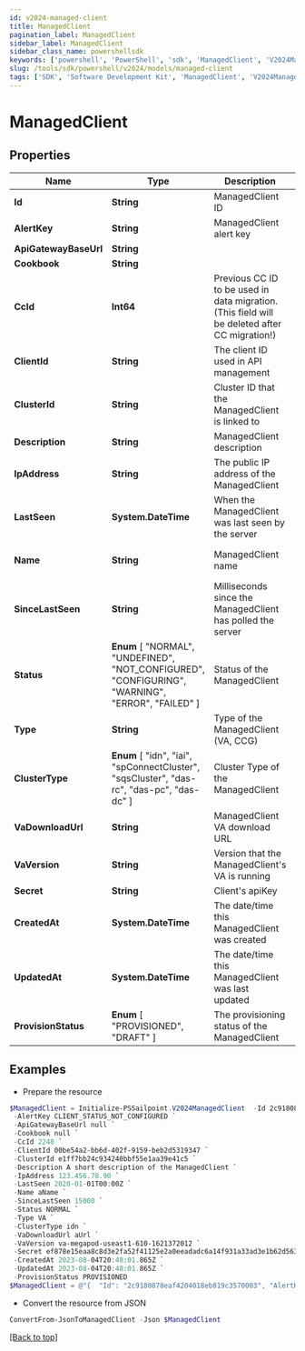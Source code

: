 ```yaml
---
id: v2024-managed-client
title: ManagedClient
pagination_label: ManagedClient
sidebar_label: ManagedClient
sidebar_class_name: powershellsdk
keywords: ['powershell', 'PowerShell', 'sdk', 'ManagedClient', 'V2024ManagedClient'] 
slug: /tools/sdk/powershell/v2024/models/managed-client
tags: ['SDK', 'Software Development Kit', 'ManagedClient', 'V2024ManagedClient']
---
```



# ManagedClient

## Properties

Name | Type | Description | Notes
------------ | ------------- | ------------- | -------------
**Id** | **String** | ManagedClient ID | [optional] [readonly] 
**AlertKey** | **String** | ManagedClient alert key | [optional] [readonly] 
**ApiGatewayBaseUrl** | **String** |  | [optional] 
**Cookbook** | **String** |  | [optional] 
**CcId** | **Int64** | Previous CC ID to be used in data migration. (This field will be deleted after CC migration!) | [optional] 
**ClientId** | **String** | The client ID used in API management | [required]
**ClusterId** | **String** | Cluster ID that the ManagedClient is linked to | [required]
**Description** | **String** | ManagedClient description | [required][default to ""]
**IpAddress** | **String** | The public IP address of the ManagedClient | [optional] [readonly] 
**LastSeen** | **System.DateTime** | When the ManagedClient was last seen by the server | [optional] [readonly] 
**Name** | **String** | ManagedClient name | [optional] [default to "VA-$clientId"]
**SinceLastSeen** | **String** | Milliseconds since the ManagedClient has polled the server | [optional] [readonly] 
**Status** |  **Enum** [  "NORMAL",    "UNDEFINED",    "NOT_CONFIGURED",    "CONFIGURING",    "WARNING",    "ERROR",    "FAILED" ] | Status of the ManagedClient | [optional] [readonly] 
**Type** | **String** | Type of the ManagedClient (VA, CCG) | [required]
**ClusterType** |  **Enum** [  "idn",    "iai",    "spConnectCluster",    "sqsCluster",    "das-rc",    "das-pc",    "das-dc" ] | Cluster Type of the ManagedClient | [optional] [readonly] 
**VaDownloadUrl** | **String** | ManagedClient VA download URL | [optional] [readonly] 
**VaVersion** | **String** | Version that the ManagedClient's VA is running | [optional] [readonly] 
**Secret** | **String** | Client's apiKey | [optional] 
**CreatedAt** | **System.DateTime** | The date/time this ManagedClient was created | [optional] 
**UpdatedAt** | **System.DateTime** | The date/time this ManagedClient was last updated | [optional] 
**ProvisionStatus** |  **Enum** [  "PROVISIONED",    "DRAFT" ] | The provisioning status of the ManagedClient | [optional] [readonly] 

## Examples

- Prepare the resource
```powershell
$ManagedClient = Initialize-PSSailpoint.V2024ManagedClient  -Id 2c9180878eaf4204018eb019c3570003 `
 -AlertKey CLIENT_STATUS_NOT_CONFIGURED `
 -ApiGatewayBaseUrl null `
 -Cookbook null `
 -CcId 2248 `
 -ClientId 00be54a2-bb6d-402f-9159-beb2d5319347 `
 -ClusterId e1ff7bb24c934240bbf55e1aa39e41c5 `
 -Description A short description of the ManagedClient `
 -IpAddress 123.456.78.90 `
 -LastSeen 2020-01-01T00:00Z `
 -Name aName `
 -SinceLastSeen 15000 `
 -Status NORMAL `
 -Type VA `
 -ClusterType idn `
 -VaDownloadUrl aUrl `
 -VaVersion va-megapod-useast1-610-1621372012 `
 -Secret ef878e15eaa8c8d3e2fa52f41125e2a0eeadadc6a14f931a33ad3e1b62d56381 `
 -CreatedAt 2023-08-04T20:48:01.865Z `
 -UpdatedAt 2023-08-04T20:48:01.865Z `
 -ProvisionStatus PROVISIONED
$ManagedClient = @"{  "Id": "2c9180878eaf4204018eb019c3570003", "AlertKey": "CLIENT_STATUS_NOT_CONFIGURED", "ApiGatewayBaseUrl": "null", "Cookbook": "null", "CcId": "2248", "ClientId": "00be54a2-bb6d-402f-9159-beb2d5319347", "ClusterId": "e1ff7bb24c934240bbf55e1aa39e41c5", "Description": "A short description of the ManagedClient", "IpAddress": "123.456.78.90", "LastSeen": "2020-01-01T00:00Z", "Name": "aName", "SinceLastSeen": "15000", "Status": "NORMAL", "Type": "VA", "ClusterType": "idn", "VaDownloadUrl": "aUrl", "VaVersion": "va-megapod-useast1-610-1621372012", "Secret": "ef878e15eaa8c8d3e2fa52f41125e2a0eeadadc6a14f931a33ad3e1b62d56381", "CreatedAt": "2023-08-04T20:48:01.865Z", "UpdatedAt": "2023-08-04T20:48:01.865Z", "ProvisionStatus": "PROVISIONED" }"@
```

- Convert the resource from JSON
```powershell
ConvertFrom-JsonToManagedClient -Json $ManagedClient
```


[[Back to top]](#) 

